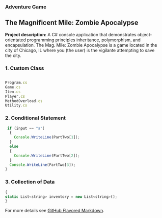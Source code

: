 ### Adventure Game

## The Magnificent Mile: Zombie Apocalypse

**Project description:** A C# console application that demonstrates object-orientated programming principles inheritance, polymorphism, and encapsulation. The Mag. Mile: Zombie Apocalypse is a game located in the city of Chicago, IL where you (the user) is the vigilante attempting to save the city.

### 1. Custom Class

```javascript

Program.cs
Game.cs
Item.cs
Player.cs
MethodOverload.cs
Utility.cs

```

### 2. Conditional Statement

```javascript
 if (input == "a")
  {
    Console.WriteLine(PartTwo[1]);
  }
  else
  {
    Console.WriteLine(PartTwo[2]);
  }
  Console.WriteLine(PartTwo[3]);
}
```

### 3. Collection of Data

```javascript
{
static List<string> inventory = new List<string>();
}
```

For more details see [GitHub Flavored Markdown](https://guides.github.com/features/mastering-markdown/).
